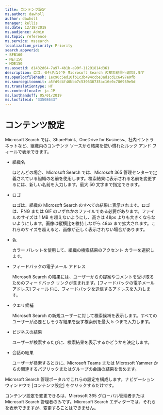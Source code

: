 ```yaml
---
title: コンテンツ設定
ms.author: dawholl
author: dawholl
manager: kellis
ms.date: 12/18/2018
ms.audience: Admin
ms.topic: reference
ms.service: mssearch
localization_priority: Priority
search.appverid:
- BFB160
- MET150
- MOE150
ms.assetid: d1432d64-7a97-4b1b-a99f-11291814d361
description: ロゴ、会社名などを Microsoft Search の検索結果へ追加します
ms.openlocfilehash: 1ec90c5ad10fb1c3b494ccbe3ad1cd1c6497e0fb
ms.sourcegitcommit: a5fd9d4f46bbb7c539630735ac16e0c786939e5d
ms.translationtype: HT
ms.contentlocale: ja-JP
ms.lasthandoff: 05/01/2019
ms.locfileid: "33508643"
---
```

# <a name="content-settings"></a>コンテンツ設定

Microsoft Search では、SharePoint、OneDrive for Business、社内イントラネットなど、組織内のコンテンツ ソースから結果を使い慣れたルック アンド フィールで表示できます。 
  
- 組織名
    
    ほとんどの場合、Microsoft Search では、Microsoft 365 管理センターで定義されている組織の名前を使用します。検索結果に表示される名前を変更するには、新しい名前を入力します。最大 50 文字まで指定できます。
    
- ロゴ
    
    ロゴは、組織の Microsoft Search のすべての結果に表示されます。ロゴは、PNG または GIF のいずれかのファイルである必要があります。ファイルのサイズは 1 MB を超えないようにし、高さは 48px よりも大きくならないようにします。画像は縦横比を維持しながら 48px まで拡大されます。これらのサイズを超えると、画像が正しく表示されない場合があります。
    
- 色
    
    カラー パレットを使用して、組織の検索結果のアクセント カラーを選択します。
    
- フィードバックの電子メール アドレス
    
    Microsoft Search の結果には、ユーザーからの提案やコメントを受け取るためのフィードバック リンクが含まれます。[フィードバックの電子メール アドレス] フィールドに、フィードバックを送信するアドレスを入力します。
    
- クエリ候補
    
    Microsoft Search の新規ユーザーに対して検索候補を表示します。すべてのユーザーが必要としそうな結果を返す検索例を最大 5 つまで入力します。
    
- ビジネスの結果
    
    ユーザーが検索するたびに、検索結果を表示するかどうかを決定します。
    
- 会話の結果
    
    ユーザーが検索するときに、Microsoft Teams または Microsoft Yammer からの関連するパブリックまたはグループの会話の結果を含めます。
    
Microsoft Search 管理ポータルでこれらの設定を構成します。ナビゲーション ウィンドウで [コンテンツ設定] をクリックするだけです。
  
コンテンツ設定を変更できるは、Microsoft 365 グローバル管理者または Microsoft Search 管理者のみです。Microsoft Search エディターでは、それらを表示できますが、変更することはできません。


